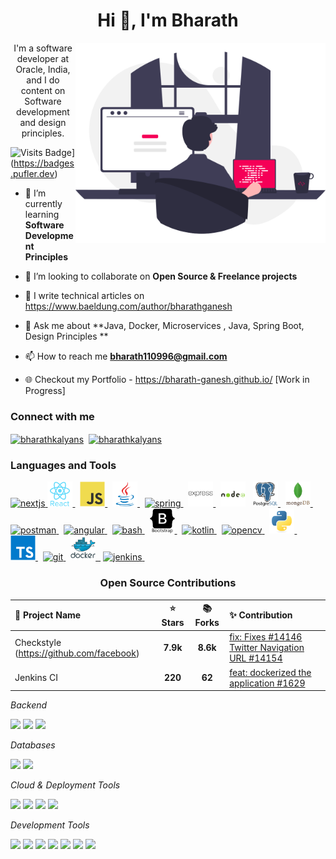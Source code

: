 <h1 align="center">Hi 👋, I'm Bharath</h1>

[//]: # '<img align="right" alt="Coding" width="400" src="https://cdn.dribbble.com/users/1162077/screenshots/3848914/programmer.gif">'

<img align="right" alt="Coding" width="400" src="https://raw.githubusercontent.com/bharathkalyans/bharathkalyans/278b30fb4be35ffe788b23cc907c92842bd78379/images/header%20image.svg">

<p align="center">I'm a software developer at Oracle, India, and I do content on Software development and design principles. </p>

  ![Visits Badge](https://badges.pufler.dev/visits/Bharath-Ganesh/Bharath-Ganesh)](https://badges.pufler.dev)
  

- 🌱 I’m currently learning **Software Development Principles**

- 👯 I’m looking to collaborate on **Open Source & Freelance projects**

- 📝 I write technical articles on https://www.baeldung.com/author/bharathganesh

- 💬 Ask me about **Java, Docker, Microservices , Java, Spring Boot, Design Principles **

- 📫 How to reach me **bharath110996@gmail.com**

- :globe_with_meridians: Checkout my Portfolio - https://bharath-ganesh.github.io/ [Work in Progress]

<h3 align="left">Connect with me</h3>
<p align="left">
<a href="https://www.linkedin.com/in/bharathganesh96" target="blank"><img align="center" src="https://raw.githubusercontent.com/rahuldkjain/github-profile-readme-generator/master/src/images/icons/Social/linked-in-alt.svg" alt="bharathkalyans" height="30" width="40" /></a>&nbsp
<a href="https://leetcode.com/Bharath_Ganesh" target="blank"><img align="center" src="https://raw.githubusercontent.com/rahuldkjain/github-profile-readme-generator/master/src/images/icons/Social/leet-code.svg" alt="bharathkalyans" height="30" width="40" /></a>&nbsp

[//]: # '<a href="https://hashnode.com/@bharathkalyans" target="blank"><img align="center" src="https://raw.githubusercontent.com/rahuldkjain/github-profile-readme-generator/master/src/images/icons/Social/hashnode.svg" alt="@bharathkalyans" height="30" width="40" /></a> '



<h3 align="left">Languages and Tools</h3>
<p align="left"> 
<a href="https://nextjs.org/" target="_blank" rel="noreferrer"> <img src="https://cdn.worldvectorlogo.com/logos/nextjs-2.svg" alt="nextjs" width="40" height="40"/> </a>
<a href="https://reactjs.org/" target="_blank" rel="noreferrer"> <img src="https://raw.githubusercontent.com/devicons/devicon/master/icons/react/react-original-wordmark.svg" alt="react" width="40" height="40"/> </a> &nbsp
<a href="https://developer.mozilla.org/en-US/docs/Web/JavaScript" target="_blank" rel="noreferrer"> <img src="https://raw.githubusercontent.com/devicons/devicon/master/icons/javascript/javascript-original.svg" alt="javascript" width="40" height="40"/> </a> &nbsp
<a href="https://www.java.com" target="_blank" rel="noreferrer"> <img src="https://raw.githubusercontent.com/devicons/devicon/master/icons/java/java-original.svg" alt="java" width="40" height="40"/> </a> &nbsp
<a href="https://spring.io/" target="_blank" rel="noreferrer"> <img src="https://www.vectorlogo.zone/logos/springio/springio-icon.svg" alt="spring" width="40" height="40"/> </a> &nbsp
<a href="https://expressjs.com" target="_blank" rel="noreferrer"> <img src="https://raw.githubusercontent.com/devicons/devicon/master/icons/express/express-original-wordmark.svg" alt="express" width="40" height="40"/> </a> &nbsp 
<a href="https://nodejs.org" target="_blank" rel="noreferrer"> <img src="https://raw.githubusercontent.com/devicons/devicon/master/icons/nodejs/nodejs-original-wordmark.svg" alt="nodejs" width="40" height="40"/></a> &nbsp
<a href="https://www.postgresql.org" target="_blank" rel="noreferrer"> <img src="https://raw.githubusercontent.com/devicons/devicon/master/icons/postgresql/postgresql-original-wordmark.svg" alt="postgresql" width="40" height="40"/> </a> &nbsp
<a href="https://www.mongodb.com/" target="_blank" rel="noreferrer"> <img src="https://raw.githubusercontent.com/devicons/devicon/master/icons/mongodb/mongodb-original-wordmark.svg" alt="mongodb" width="40" height="40"/> </a> &nbsp
<a href="https://postman.com" target="_blank" rel="noreferrer"> <img src="https://www.vectorlogo.zone/logos/getpostman/getpostman-icon.svg" alt="postman" width="40" height="40"/> </a> &nbsp
<a href="https://angular.io" target="_blank" rel="noreferrer"> <img src="https://angular.io/assets/images/logos/angular/angular.svg" alt="angular" width="40" height="40"/> </a> &nbsp
<a href="https://www.gnu.org/software/bash/" target="_blank" rel="noreferrer"> <img src="https://www.vectorlogo.zone/logos/gnu_bash/gnu_bash-icon.svg" alt="bash" width="40" height="40"/> </a> &nbsp 
<a href="https://getbootstrap.com" target="_blank" rel="noreferrer"> <img src="https://raw.githubusercontent.com/devicons/devicon/master/icons/bootstrap/bootstrap-plain-wordmark.svg" alt="bootstrap" width="40" height="40"/> </a>&nbsp
<a href="https://kotlinlang.org" target="_blank" rel="noreferrer"> <img src="https://www.vectorlogo.zone/logos/kotlinlang/kotlinlang-icon.svg" alt="kotlin" width="40" height="40"/> </a> &nbsp
<a href="https://opencv.org/" target="_blank" rel="noreferrer"> <img src="https://www.vectorlogo.zone/logos/opencv/opencv-icon.svg" alt="opencv" width="40" height="40"/> </a> &nbsp
<a href="https://www.python.org" target="_blank" rel="noreferrer"> <img src="https://raw.githubusercontent.com/devicons/devicon/master/icons/python/python-original.svg" alt="python" width="40" height="40"/> </a> &nbsp
<a href="https://www.typescriptlang.org/" target="_blank" rel="noreferrer"> <img src="https://raw.githubusercontent.com/devicons/devicon/master/icons/typescript/typescript-original.svg" alt="typescript" width="40" height="40"/> </a> &nbsp
<a href="https://git-scm.com/" target="_blank" rel="noreferrer"> <img src="https://www.vectorlogo.zone/logos/git-scm/git-scm-icon.svg" alt="git" width="40" height="40"/> </a> &nbsp
<a href="https://www.docker.com/" target="_blank" rel="noreferrer"> <img src="https://raw.githubusercontent.com/devicons/devicon/master/icons/docker/docker-original-wordmark.svg" alt="docker" width="40" height="40"/> &nbsp</a>
<a href="https://www.jenkins.io" target="_blank" rel="noreferrer"> <img src="https://www.vectorlogo.zone/logos/jenkins/jenkins-icon.svg" alt="jenkins" width="40" height="40"/> </a> &nbsp

</p>


<h3 align="center">Open Source Contributions</h3>

| 🎁️ Project Name                                | ⭐️ Stars  | 📚 Forks  | ✨ Contribution                                                                                                                                                                                                               |
|:------------------------------------------------|:---------:|:---------:|:-----------------------------------------------------------------------------------------------------------------------------------------------------------------------------------------------------------------------------|
| Checkstyle (https://github.com/facebook) | **7.9k** | **8.6k**  | [fix: Fixes #14146 Twitter Navigation URL #14154](https://github.com/checkstyle/checkstyle/pull/12935)                                                                                                                                 |
| Jenkins CI                                        |  **220**  |  **62**  | [feat: dockerized the application #1629](https://github.com/jenkinsci/pipeline-input-step-plugin/pull/128)                                                                                                  |


*Backend*
<p align="left">
<img src="https://img.shields.io/badge/Node.js-43853D?style=for-the-badge&logo=node.js&logoColor=white"/>
  <img src="https://img.shields.io/badge/Express.js-404D59?style=for-the-badge"/>
  <img src="https://img.shields.io/badge/Jest-323330?style=for-the-badge&logo=Jest&logoColor=white"/>
</p>

*Databases*
<p align="left">
 <img src="https://img.shields.io/badge/MySQL-005C84?style=for-the-badge&logo=mysql&logoColor=white"/>
<img src="https://img.shields.io/badge/MongoDB-4EA94B?style=for-the-badge&logo=mongodb&logoColor=white"/>
</p>

*Cloud & Deployment Tools*
<p align="left">
<img src="https://img.shields.io/badge/Amazon_AWS-FF9900?style=for-the-badge&logo=amazonaws&logoColor=white"/>  
<img src="https://img.shields.io/badge/circleci-343434?style=for-the-badge&logo=circleci&logoColor=white"/>
  <img src="https://img.shields.io/badge/Jenkins-D24939?style=for-the-badge&logo=Jenkins&logoColor=white"/>
<img src="https://img.shields.io/badge/docker-%230db7ed.svg?style=for-the-badge&logo=docker&logoColor=white"/>
</p>

*Development Tools*
<p align="left">
   <img src="https://img.shields.io/badge/Visual_Studio_Code-0078D4?style=for-the-badge&logo=visual%20studio%20code&logoColor=white"/>
   <img src="https://img.shields.io/badge/GitHub-100000?style=for-the-badge&logo=github&logoColor=white">
  
  <img src="https://img.shields.io/badge/Postman-FF6C37?style=for-the-badge&logo=Postman&logoColor=white"/>
  <img src="https://img.shields.io/badge/Debian-A81D33?style=for-the-badge&logo=debian&logoColor=white"/>  
  <img src="https://img.shields.io/badge/mac%20os-000000?style=for-the-badge&logo=apple&logoColor=white"/>
<img src="https://img.shields.io/badge/Jira-0052CC?style=for-the-badge&logo=Jira&logoColor=white"/>
<img src="https://img.shields.io/badge/confluence-%23172BF4.svg?style=for-the-badge&logo=confluence&logoColor=white"/>
</p>

  
  
